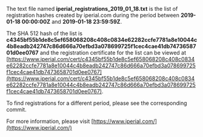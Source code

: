 The text file named **iperial_registrations_2019_01_18.txt** is the list of registration hashes created by iperial.com during the period between **2019-01-18 00:00:00Z** and **2019-01-18 23:59:59Z**.

The SHA 512 hash of the list is **c4345bf55b1de8c5ef658068208c408c0834e62282ccfe7781a8e10044c4b8eadb242747c86d666a70efbd3a078699725f1cec4cae41db7473658701d0ee0767** and the registration certificate for the list can be viewed at [https://www.iperial.com/cert/c4345bf55b1de8c5ef658068208c408c0834e62282ccfe7781a8e10044c4b8eadb242747c86d666a70efbd3a078699725f1cec4cae41db7473658701d0ee0767](https://www.iperial.com/cert/c4345bf55b1de8c5ef658068208c408c0834e62282ccfe7781a8e10044c4b8eadb242747c86d666a70efbd3a078699725f1cec4cae41db7473658701d0ee0767).

To find registrations for a different period, please see the corresponding commit.

For more information, please visit [https://www.iperial.com/](https://www.iperial.com/)
